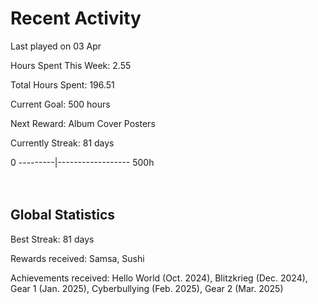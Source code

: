 # Recent Activity
Last played on 03 Apr  

Hours Spent This Week: 2.55  

Total Hours Spent: 196.51  

Current Goal: 500 hours  

Next Reward: Album Cover Posters 

Currently Streak: 81 days 

0 ---------|------------------ 500h  
<br><br>

## Global Statistics
Best Streak: 81 days

Rewards received: Samsa, Sushi

Achievements received: Hello World (Oct. 2024), Blitzkrieg (Dec. 2024), Gear 1 (Jan. 2025), Cyberbullying (Feb. 2025), Gear 2 (Mar. 2025)
